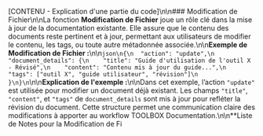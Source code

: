 [CONTENU - Explication d'une partie du code]\n\n### Modification de Fichier\n\nLa fonction **Modification de Fichier** joue un rôle clé dans la mise à jour de la documentation existante. Elle assure que le contenu des documents reste pertinent et à jour, permettant aux utilisateurs de modifier le contenu, les tags, ou toute autre métadonnée associée.\n\n**Exemple de Modification de Fichier :**\n\n```json\n{\n  "action": "update",\n  "document_details": {\n    "title": "Guide d'utilisation de l'outil X - Révisé",\n    "content": "Contenu mis à jour du guide...",\n    "tags": ["outil X", "guide utilisateur", "révision"]\n  }\n}\n```\n\n**Explication de l'exemple :**\n\nDans cet exemple, l’action `"update"` est utilisée pour modifier un document déjà existant. Les champs `"title"`, `"content"`, et `"tags"` de `document_details` sont mis à jour pour refléter la révision du document. Cette structure permet une communication claire des modifications à apporter au workflow TOOLBOX Documentation.\n\n**Liste de Notes pour la Modification de Fi